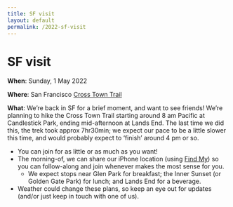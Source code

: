 ```yaml
---
title: SF visit
layout: default
permalink: /2022-sf-visit
---
```

# SF visit

**When**: Sunday, 1 May 2022

**Where**: San Francisco [Cross Town Trail](https://crosstowntrail.org/)

**What**: We’re back in SF for a brief moment, and want to see friends! We’re planning to hike the Cross Town Trail starting around 8 am Pacific at Candlestick Park, ending mid-afternoon at Lands End. The last time we did this, the trek took approx 7hr30min; we expect our pace to be a little slower this time, and would probably expect to ‘finish’ around 4 pm or so.

* You can join for as little or as much as you want!
* The morning-of, we can share our iPhone location (using [Find My](https://support.apple.com/en-us/HT210514)) so you can follow-along and join whenever makes the most sense for you.
  * We expect stops near Glen Park for breakfast; the Inner Sunset (or Golden Gate Park) for lunch; and Lands End for a beverage.
* Weather could change these plans, so keep an eye out for updates (and/or just keep in touch with one of us).
